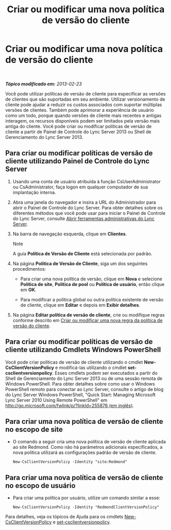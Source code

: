 ﻿---
title: Criar ou modificar uma nova política de versão do cliente
TOCTitle: Criar ou modificar uma nova política de versão do cliente
ms:assetid: 4be6e449-aa82-4b46-abb1-d31281573a72
ms:mtpsurl: https://technet.microsoft.com/pt-br/library/JJ898476(v=OCS.15)
ms:contentKeyID: 52057625
ms.date: 05/19/2016
mtps_version: v=OCS.15
ms.translationtype: HT
---

# Criar ou modificar uma nova política de versão do cliente

 

_**Tópico modificado em:** 2013-02-23_

Você pode utilizar políticas de versão de cliente para especificar as versões de clientes que são suportadas em seu ambiente. Utilizar versionamento de cliente pode ajudar a reduzir os custos associados com suportar múltiplas versões de clientes. Também pode aprimorar a experiência de usuário como um todo, porque quando versões de cliente mais recentes e antigas interagem, os recursos disponíveis podem ser limitados pela versão mais antiga do cliente. Você pode criar ou modificar políticas de versão de cliente a partir de Painel de Controle do Lync Server 2013 ou Shell de Gerenciamento do Lync Server 2013.

## Para criar ou modificar políticas de versão de cliente utilizando Painel de Controle do Lync Server

1.  Usando uma conta de usuário atribuída à função CsUserAdministrator ou CsAdministrator, faça logon em qualquer computador de sua implantação interna.

2.  Abra uma janela do navegador e insira a URL do Administrador para abrir o Painel de Controle do Lync Server. Para obter detalhes sobre os diferentes métodos que você pode usar para iniciar o Painel de Controle do Lync Server, consulte [Abrir ferramentas administrativas do Lync Server](lync-server-2013-open-lync-server-administrative-tools.md).

3.  Na barra de navegação esquerda, clique em **Clientes**.
    
    > [!note]  
    > A guia <strong>Política de Versão de Cliente</strong> está selecionada por padrão.

4.  Na página **Política de Versão de Cliente**, siga um dos seguintes procedimentos:
    
      - Para criar uma nova política de versão, clique em **Nova** e selecione **Política de site**, **Política de pool** ou **Política de usuário**, então clique em **OK**.
    
      - Para modificar a política global ou outra política existente de versão de cliente, clique em **Editar** e depois em **Exibir detalhes**.

5.  Na página **Editar política de versão de cliente**, crie ou modifique regras conforme descrito em [Criar ou modificar uma nova regra da política de versão do cliente](lync-server-2013-create-or-modify-a-new-client-version-policy-rule.md).

## Para criar ou modificar políticas de versão de cliente utilizando Cmdlets Windows PowerShell

Você pode criar políticas de versão de cliente utilizando o cmdlet **New-CsClientVersionPolicy** e modificá-las utilizando o cmdlet **set-csclientversionpolicy**. Esses cmdlets podem ser executados a partir do Shell de Gerenciamento do Lync Server 2013 ou de uma sessão remota de Windows PowerShell. Para obter detalhes sobre como usar o Windows PowerShell remoto para conectar ao Lync Server, consulte o artigo de blog do Lync Server Windows PowerShell, "Quick Start: Managing Microsoft Lync Server 2010 Using Remote PowerShell" em [http://go.microsoft.com/fwlink/p/?linkId=255876 (em inglês)](http://go.microsoft.com/fwlink/p/?linkid=255876).

## Para criar uma nova política de versão de cliente no escopo de site

  - O comando a seguir cria uma nova política de versão de cliente aplicada ao site Redmond. Como não há parâmetros adicionais especificados, a nova política utilizará as configurações padrão de versão de cliente.
    
        New-CsClientVersionPolicy -Identity "site:Redmond"

## Para criar uma nova política de versão de cliente no escopo de usuário

  - Para criar uma política por usuário, utilize um comando similar a esse:
    
        New-CsClientVersionPolicy -Identity "RedmondClientVersionPolicy"

Para detalhes, veja os tópicos de Ajuda para os cmdlets [New-CsClientVersionPolicy](https://docs.microsoft.com/en-us/powershell/module/skype/New-CsClientVersionPolicy) e [set-csclientversionpolicy](https://docs.microsoft.com/en-us/powershell/module/skype/Set-CsClientVersionPolicy).

